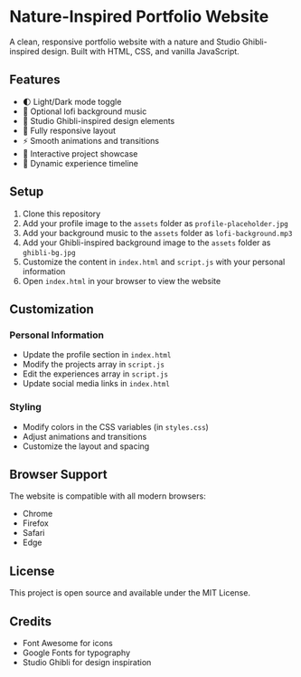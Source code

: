 # Nature-Inspired Portfolio Website

A clean, responsive portfolio website with a nature and Studio Ghibli-inspired design. Built with HTML, CSS, and vanilla JavaScript.

## Features

- 🌓 Light/Dark mode toggle
- 🎵 Optional lofi background music
- 🎨 Studio Ghibli-inspired design elements
- 📱 Fully responsive layout
- ⚡ Smooth animations and transitions
- 🎯 Interactive project showcase
- 📝 Dynamic experience timeline

## Setup

1. Clone this repository
2. Add your profile image to the `assets` folder as `profile-placeholder.jpg`
3. Add your background music to the `assets` folder as `lofi-background.mp3`
4. Add your Ghibli-inspired background image to the `assets` folder as `ghibli-bg.jpg`
5. Customize the content in `index.html` and `script.js` with your personal information
6. Open `index.html` in your browser to view the website

## Customization

### Personal Information
- Update the profile section in `index.html`
- Modify the projects array in `script.js`
- Edit the experiences array in `script.js`
- Update social media links in `index.html`

### Styling
- Modify colors in the CSS variables (in `styles.css`)
- Adjust animations and transitions
- Customize the layout and spacing

## Browser Support

The website is compatible with all modern browsers:
- Chrome
- Firefox
- Safari
- Edge

## License

This project is open source and available under the MIT License.

## Credits

- Font Awesome for icons
- Google Fonts for typography
- Studio Ghibli for design inspiration 